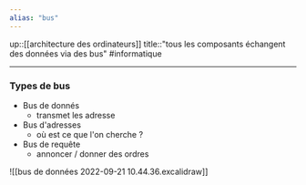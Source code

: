 ```yaml
---
alias: "bus"
---
```

up::[[architecture des ordinateurs]]
title::"tous les composants échangent des données via des bus"
#informatique 

---

### Types de bus
 - Bus de donnés
     - transmet les adresse
 - Bus d'adresses
     - où est ce que l'on cherche ?
 - Bus de requête
     - annoncer / donner des ordres

 ![[bus de données 2022-09-21 10.44.36.excalidraw]]